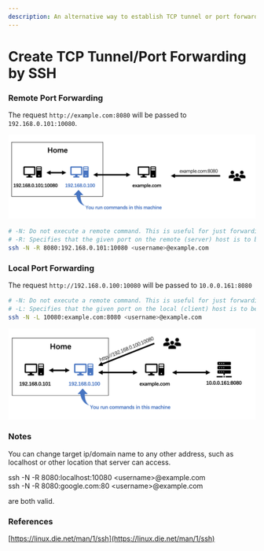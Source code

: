 ```yaml
---
description: An alternative way to establish TCP tunnel or port forwarding for frp.
---
```


# Create TCP Tunnel/Port Forwarding by SSH

### Remote Port Forwarding

The request `http://example.com:8080` will be passed to `192.168.0.101:10080`.

![](.gitbook/assets/image%20%2813%29.png)

```bash
# -N: Do not execute a remote command. This is useful for just forwarding ports
# -R: Specifies that the given port on the remote (server) host is to be forwarded to the given host and port on the local side.
ssh -N -R 8080:192.168.0.101:10080 <username>@example.com
```

### 

### Local Port Forwarding

The request `http://192.168.0.100:10080` will be passed to `10.0.0.161:8080`

```bash
# -N: Do not execute a remote command. This is useful for just forwarding ports
# -L: Specifies that the given port on the local (client) host is to be forwarded to the given host and port on the remote side. 
ssh -N -L 10080:example.com:8080 <username>@example.com
```

![](.gitbook/assets/image%20%2811%29.png)

### Notes

You can change target ip/domain name to any other address, such as localhost or other location that server can access.

ssh -N -R 8080:localhost:10080 &lt;username&gt;@example.com  
ssh -N -R 8080:google.com:80 &lt;username&gt;@example.com

are both valid.

### References

[https://linux.die.net/man/1/ssh](https://linux.die.net/man/1/ssh)

